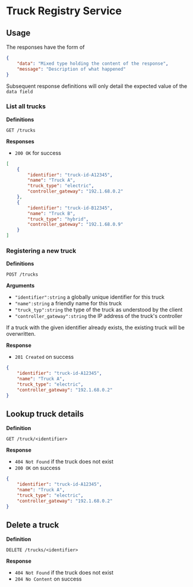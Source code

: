 # Truck Registry Service

## Usage

The responses have the form of

```json
{
    "data": "Mixed type holding the content of the response",
    "message": "Description of what happened"
}
```

Subsequent response definitions will only detail the expected value of the `data field`

### List all trucks

**Definitions**

`GET /trucks`

**Responses**

- `200 OK` for success

```json
[
    {
        "identifier": "truck-id-A12345",
        "name": "Truck A",
        "truck_type": "electric",
        "controller_gateway": "192.1.68.0.2"
    },
    {
        "identifier": "truck-id-B12345",
        "name": "Truck B",
        "truck_type": "hybrid",
        "controller_gateway": "192.1.68.0.9"
    }
]
```
### Registering a new truck

**Definitions**

`POST /trucks`

**Arguments**

- `"identifier":string` a globally unique identifier for this truck
- `"name":string` a friendly name for this truck
- `"truck_typ":string` the type of the truck as understood by the client
- `"controller_gateway":string` the IP address of the truck's controller

If a truck with the given identifier already exists, the existing truck will be overwritten.

**Response**

- `201 Created` on success

```json
{
    "identifier": "truck-id-A12345",
    "name": "Truck A",
    "truck_type": "electric",
    "controller_gateway": "192.1.68.0.2"
}
```

## Lookup truck details

**Definition**

`GET /truck/<identifier>`

**Response**

- `404 Not Found` if the truck does not exist
- `200 OK` on success

```json
{
    "identifier": "truck-id-A12345",
    "name": "Truck A",
    "truck_type": "electric",
    "controller_gateway": "192.1.68.0.2"
}
```

## Delete a truck

**Definition**

`DELETE /trucks/<identifier>`

**Response**

- `404 Not Found` if the truck does not exist
- `204 No Content` on success